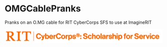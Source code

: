# OMGCablePranks
Pranks on an O.MG cable for RIT CyberCorps SFS to use at ImagineRIT


![CyberCorpsLogo](https://github.com/niapoor/OMGCablePranks/blob/main/tools/CyberCorps%20Logo%20Horizontal%20Full%20Orange.png?raw=true)
